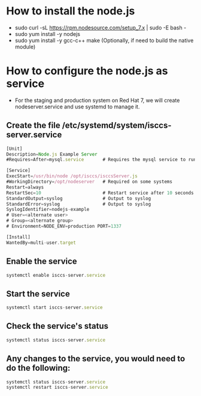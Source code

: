 # How to install the node.js
* sudo curl -sL https://rpm.nodesource.com/setup_7.x | sudo -E bash -
* sudo yum install -y nodejs
* sudo yum install -y gcc-c++ make (Optionally, if need to build the native module)

# How to configure the node.js as service
* For the staging and production system on Red Hat 7, we will create nodeserver.service and use systemd to manage it.

## Create the file /etc/systemd/system/isccs-server.service

```javascript
[Unit]
Description=Node.js Example Server
#Requires=After=mysql.service       # Requires the mysql service to run first

[Service]
ExecStart=/usr/bin/node /opt/isccs/isccsServer.js
#WorkingDirectory=/opt/nodeserver   # Required on some systems
Restart=always
RestartSec=10                       # Restart service after 10 seconds if node service crashes
StandardOutput=syslog               # Output to syslog
StandardError=syslog                # Output to syslog
SyslogIdentifier=nodejs-example
# User=<alternate user>
# Group=<alternate group>
# Environment=NODE_ENV=production PORT=1337

[Install]
WantedBy=multi-user.target
````
## Enable the service
```javascript
systemctl enable isccs-server.service
````
## Start the service
```javascript
systemctl start isccs-server.service
````
## Check the service's status
```javascript
systemctl status isccs-server.service
````
## Any changes to the service, you would need to do the following:
```javascript
systemctl status isccs-server.service
systemctl restart isccs-server.service
````